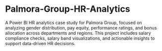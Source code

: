 # Palmora-Group-HR-Analytics
A Power BI HR analytics case study for Palmora Group, focused on analyzing gender distribution, pay equity, performance ratings, and bonus allocation across departments and regions. This project includes salary compliance checks, salary band visualizations, and actionable insights to support data-driven HR decisions.
